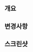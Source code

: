 <!-- 🔥필요한것만 가져다 쓰고 안쓰는것 지우고 올리기🔥 -->

<!-- 표템플릿
|내용1|내용2|내용3|
|:---:|:---:|:---:|
|이미지1|이미지2|이미지3|
-->

<!-- 체크박스
- [ ] 체크박스1
-->

## 개요
## 변경사항
## 스크린샷

